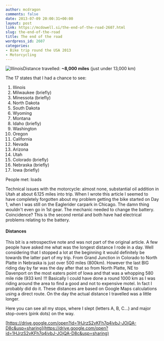 ```yaml
---
author: mcdragon
comments: false
date: 2013-07-09 20:00:31+00:00
layout: post
link: https://mcdowell.si/the-end-of-the-road-2607.html
slug: the-end-of-the-road
title: The end of the road
wordpress_id: 2607
categories:
- Bike trip round the USA 2013
- Motorcycling
---
```


![Illinois](https://img.mcdowell.si/2013/06/Illinois-1-1024x682.jpg)Distance travelled: **~8,000 miles** (just under 13,000 km)

The 17 states that I had a chance to see:
 	
1. Illinois
2. Milwaukee (briefly)
3. Minessota (briefly)
4. North Dakota
5. South Dakota
6. Wyoming
7. Montana
8. Idaho (briefly)
9. Washington
10. Oregon
11. California
12. Nevada
13. Arizona
14. Utah
15. Colorado (briefly)
16. Nebraska (briefly)
17. Iowa (briefly)

People met: loads

Technical issues with the motorcycle: almost none, substantial oil addition in Utah at about 6.125 miles into trip. When I wrote this article I seemed to have completely forgotten about my problem getting the bike started on Day 1, when I was still on the Eaglerider carpark in Chicago. The damn thing wouldn't even go in 1st gear. The mechanic needed to change the battery. Coincidence? This is the second rental and both have had electrical problems relating to the battery.


#### Distances

This bit is a retrospective note and was not part of the original article. A few people have asked me what was the longest distance I rode in a day. Well considering that I stopped a lot at the beginning it would definitely be towards the latter part of my trip. From Grand Junction in Colorado to North Platte in Nebraska is just over 500 miles (800km). However the last BIG riding day by far was the day after that so from North Platte, NE to Davenport on the most eaters point of Iowa and that was a whopping 580 mile ride (933 km) !!!
Basically I could have done a round 1000 km as I was riding around the area to find a good and not to expensive motel. In fact I probably did do it. These distances are based on Google Maps calculations using a direct route. On the day the actual distance I travelled was a little longer.

Here you can see all my stops, where I slept (letters A, B, C...) and major stop-overs (pink dots) on the way.

[https://drive.google.com/open?id=1HJrzS2vKFh7q4ivbJ-JOjQA-D8c&usp=sharing](https://drive.google.com/open?id=1HJrzS2vKFh7q4ivbJ-JOjQA-D8c&usp=sharing)


